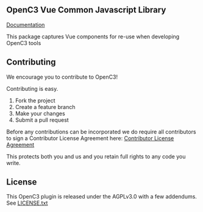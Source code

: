 ## OpenC3 Vue Common Javascript Library

[Documentation](https://openc3.com)

This package captures Vue components for re-use when developing OpenC3 tools

## Contributing

We encourage you to contribute to OpenC3!

Contributing is easy.

1. Fork the project
2. Create a feature branch
3. Make your changes
4. Submit a pull request

Before any contributions can be incorporated we do require all contributors to sign a Contributor License Agreement here:
[Contributor License Agreement](https://docs.google.com/forms/d/1ppnHUSXtY1GRTNPIyUaB1OYHbW5Ca67GFMgMRPBG8u0/viewform)

This protects both you and us and you retain full rights to any code you write.

## License

This OpenC3 plugin is released under the AGPLv3.0 with a few addendums. See [LICENSE.txt](LICENSE.txt)
